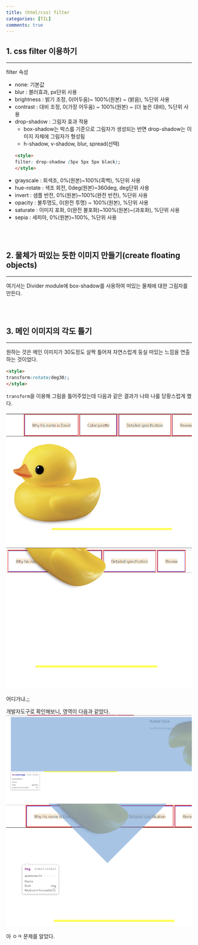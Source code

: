 ```yaml
---
title: (html/css) filter
categories: [TIL]
comments: true
---
```


## 1. css filter 이용하기
---

filter 속성
- none: 기본값
- blur : 블러효과, px단위 사용
- brightness : 밝기 조정, 0(어두움)~ 100%(원본) ~ (밝음), %단위 사용
- contrast : 대비 조정, 0(가장 어두움) ~ 100%(원본) ~ (더 높은 대비), %단위 사용
- drop-shadow : 그림자 효과 적용
    - box-shadow는 박스를 기준으로 그림자가 생성되는 반면 drop-shadow는 이미지 자체에 그림자가 형성됨
    - h-shadow, v-shadow, blur, spread(선택)
    ```html
    <style>
    filter: drop-shadow (5px 5px 5px black);
    </style>
    ```
- grayscale : 회색조, 0%(원본)~100%(흑백), %단위 사용
- hue-rotate : 색조 회전, 0deg(원본)~360deg, deg단위 사용
- invert : 샘플 반전, 0%(원본)~100%(완전 반전), %단위 사용
- opacity : 불투명도, 0(완전 투명) ~ 100%(원본), %단위 사용
- saturate : 이미지 포화, 0(완전 불포화)~100%(원본)~(과포화), %단위 사용
- sepia : 세피아, 0%(원본)~100%, %단위 사용

<br>
<br>

## 2. 물체가 떠있는 듯한 이미지 만들기(create floating objects)
---
여기서는 Divider module에 box-shadow를 사용하여 떠있는 물체에 대한 그림자를 만든다.

<br>
<br>

## 3. 메인 이미지의 각도 틀기
---

원하는 것은 메인 이미지가 30도정도 살짝 틀어져 자연스럽게 둥실 떠있는 느낌을 연출하는 것이었다.
```html
<style>
transform:rotate(deg30);
</style>
```
`transform`을 이용해 그림을 틀어주었는데 다음과 같은 결과가 나와 나를 당황스럽게 했다.

![사진설명](/assets/img/rotate1.png)
![사진설명](/assets/img/rotate2.png)

어디가냐.;;

개발자도구로 확인해보니, 영역이 다음과 같았다.
![사진설명](/assets/img/rotate180.png)
![사진설명](/assets/img/rotate45.png)

아 ㅇㅋ 문제를 알았다.
